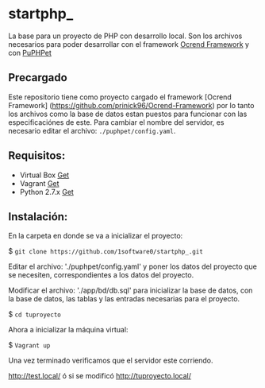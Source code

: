 # startphp_
La base para un proyecto de PHP con desarrollo local.
Son los archivos necesarios para poder desarrollar con el framework [Ocrend Framework](https://github.com/prinick96/Ocrend-Framework) y con [PuPHPet](http://puphpet.com)

## Precargado
Este repositorio tiene como proyecto cargado el framework [Ocrend Framework]
(https://github.com/prinick96/Ocrend-Framework) por lo tanto los archivos como
la base de datos estan puestos para funcionar con las especificaciónes de este.
Para cambiar el nombre del servidor, es necesario editar el archivo:
`./puphpet/config.yaml`.


## Requisitos:
- Virtual Box [Get](https://www.virtualbox.org/wiki/Downloads)
- Vagrant [Get](https://vagrantup.com/downloads.html)
- Python 2.7.x [Get](https://www.python.org/downloads/release/python-2712/)

## Instalación:
En la carpeta en donde se va a inicializar el proyecto:

$ ` git clone https://github.com/1software0/startphp_.git `

Editar el archivo: './puphpet/config.yaml' y poner los datos del proyecto que
se necesiten, correspondientes a los datos del proyecto.

Modificar el archivo: './app/bd/db.sql' para inicializar la base de datos, con
la base de datos, las tablas y las entradas necesarias para el proyecto.

$ ` cd tuproyecto `

Ahora a inicializar la máquina virtual:

$ ` Vagrant up `

Una vez terminado verificamos que el servidor este corriendo.

http://test.local/ ó si se modificó http://tuproyecto.local/

